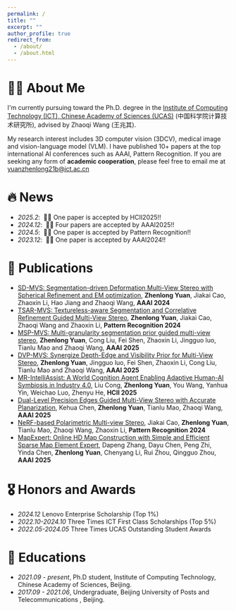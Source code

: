 ```yaml
---
permalink: /
title: ""
excerpt: ""
author_profile: true
redirect_from: 
  - /about/
  - /about.html
---
```


<span class='anchor' id='about-me'></span>

# 🧑‍🎨 About Me 
I'm currently pursuing toward the Ph.D. degree in the [Institute of Computing Technology (ICT), Chinese Academy of Sciences (UCAS)](https://www.ict.ac.cn/) (中国科学院计算技术研究所), advised by Zhaoqi Wang (王兆其). 

My research interest includes 3D computer vision (3DCV), medical image and vision-language model (VLM). 
I have published 10+ papers at the top international AI conferences such as AAAI, Pattern Recognition.
If you are seeking any form of **academic cooperation**, please feel free to email me at [yuanzhenlong21b@ict.ac.cn](mailto:yuanzhenlong21b@ict.ac.cn)

# 🔥 News
- *2025.2*: &nbsp;🎉🎉 One paper is accepted by HCII2025!!
- *2024.12*: &nbsp;🎉🎉 Four papers are accepted by AAAI2025!!
- *2024.5*: &nbsp;🎉🎉 One paper is accepted by Pattern Recognition!!
- *2023.12*: &nbsp;🎉🎉 One paper is accepted by AAAI2024!!


# 📝 Publications 
- [SD-MVS: Segmentation-driven Deformation Multi-View Stereo with Spherical Refinement and EM optimization](https://arxiv.org/abs/2401.06385), **Zhenlong Yuan**, Jiakai Cao, Zhaoxin Li, Hao Jiang and Zhaoqi Wang, **AAAI 2024**
- [TSAR-MVS: Textureless-aware Segmentation and Correlative Refinement Guided Multi-View Stereo](https://arxiv.org/abs/2308.09990), **Zhenlong Yuan**, Jiakai Cao, Zhaoqi Wang and Zhaoxin Li, **Pattern Recognition 2024**
- [MSP-MVS: Multi-granularity segmentation prior guided multi-view stereo](https://arxiv.org/abs/2407.19323), **Zhenlong Yuan**, Cong Liu, Fei Shen, Zhaoxin Li, Jingguo luo, Tianlu Mao and Zhaoqi Wang, **AAAI 2025**
- [DVP-MVS: Synergize Depth-Edge and Visibility Prior for Multi-View Stereo](https://arxiv.org/abs/2412.11578), **Zhenlong Yuan**, Jingguo luo, Fei Shen, Zhaoxin Li, Cong Liu, Tianlu Mao and Zhaoqi Wang, **AAAI 2025**
- [MR-IntelliAssist: A World Cognition Agent Enabling Adaptive Human-AI Symbiosis in Industry 4.0](), Liu Cong, **Zhenlong Yuan**, You Wang, Yanhua Yin, Weichao Luo, Zhenyu He, **HCII 2025**
- [Dual-Level Precision Edges Guided Multi-View Stereo with Accurate Planarization](https://scholar.google.co.jp/citations?view_op=view_citation&hl=zh-CN&user=zii-mcAAAAAJ&citation_for_view=zii-mcAAAAAJ:YsMSGLbcyi4C), Kehua Chen, **Zhenlong Yuan**, Tianlu Mao, Zhaoqi Wang, **AAAI 2025**
- [NeRF-based Polarimetric Multi-view Stereo](https://scholar.google.co.jp/citations?view_op=view_citation&hl=zh-CN&user=zii-mcAAAAAJ&citation_for_view=zii-mcAAAAAJ:IjCSPb-OGe4C), Jiakai Cao, **Zhenlong Yuan**, Tianlu Mao, Zhaoqi Wang, Zhaoxin Li, **Pattern Recognition 2024**
- [MapExpert: Online HD Map Construction with Simple and Efficient Sparse Map Element Expert](https://scholar.google.co.jp/citations?view_op=view_citation&hl=zh-CN&user=zii-mcAAAAAJ&citation_for_view=zii-mcAAAAAJ:W7OEmFMy1HYC), Dapeng Zhang, Dayu Chen, Peng Zhi, Yinda Chen, **Zhenlong Yuan**, Chenyang Li, Rui Zhou, Qingguo Zhou, **AAAI 2025**

# 🎖 Honors and Awards
- *2024.12* Lenovo Enterprise Scholarship (Top 1%)
- *2022.10-2024.10* Three Times ICT First Class Scholarships (Top 5%)
- *2022.05-2024.05* Three Times UCAS Outstanding Student Awards 

# 📖 Educations
- *2021.09 - present*, Ph.D student, Institute of Computing Technology, Chinese Academy of Sciences, Beijing.
- *2017.09 - 2021.06*, Undergraduate, Beijing University of Posts and Telecommunications , Beijing.
